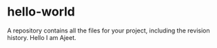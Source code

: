 # hello-world
A repository contains all the files for your project, including the revision history.
Hello I am Ajeet.
